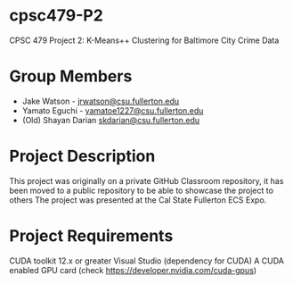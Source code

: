 # cpsc479-P2
CPSC 479 Project 2: K-Means++ Clustering for Baltimore City Crime Data
# Group Members
  - Jake Watson - jrwatson@csu.fullerton.edu
  - Yamato Eguchi - yamatoe1227@csu.fullerton.edu
  - (Old) Shayan Darian skdarian@csu.fullerton.edu
# Project Description
This project was originally on a private GitHub Classroom repository, it has been moved to a public repository to be able to showcase the project to others
The project was presented at the Cal State Fullerton ECS Expo.
# Project Requirements
CUDA toolkit 12.x or greater
Visual Studio (dependency for CUDA)
A CUDA enabled GPU card (check https://developer.nvidia.com/cuda-gpus)
